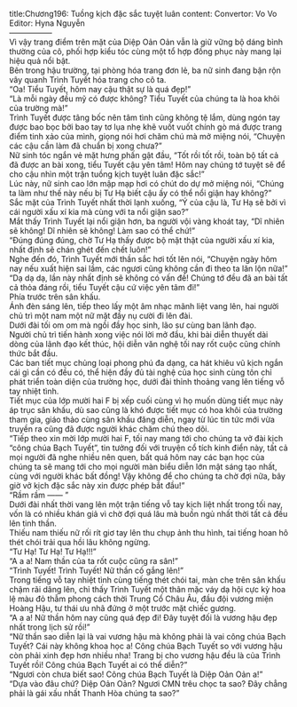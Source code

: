 title:Chương196: Tuồng kịch đặc sắc tuyệt luân
content:
Convertor: Vo Vo<br>Editor: Hyna Nguyễn<br>—————–<br>Vì vậy trang điểm trên mặt của Diệp Oản Oản vẫn là giữ vững bộ dáng bình thường của cô, phối hợp kiểu tóc cùng một tổ hợp đồng phục này mang lại hiệu quả nổi bật.<br>Bên trong hậu trường, tại phòng hóa trang đơn lẻ, ba nữ sinh đang bận rộn vây quanh Trình Tuyết hóa trang cho cô ta.<br>“Oa! Tiểu Tuyết, hôm nay cậu thật sự là quá đẹp!”<br>“Là mỗi ngày đều mỹ có được không? Tiểu Tuyết của chúng ta là hoa khôi của trường mà!”<br>Trình Tuyết được tâng bốc nên tâm tình cũng không tệ lắm, dùng ngón tay được bao bọc bởi bao tay tơ lụa nhẹ khẽ vuốt vuốt chính gò má được trang điểm tinh xảo của mình, giọng nói hơi chăm chú mà mở miệng nói, “Chuyện các cậu cần làm đã chuẩn bị xong chưa?”<br>Nữ sinh tóc ngắn vẻ mặt hưng phấn gật đầu, “Tốt rồi tốt rồi, toàn bộ tất cả đã được an bài xong, tiểu Tuyết cậu yên tâm! Hôm nay chúng tớ tuyệt sẽ để cho cậu nhìn một trận tuồng kịch tuyệt luân đặc sắc!”<br>Lúc này, nữ sinh cao lớn mập mạp hơi có chút do dự mở miệng nói, “Chúng ta làm như thế này nếu bị Tư Hạ biết cậu ấy có thể nổi giận hay không?”<br>Sắc mặt của Trình Tuyết nhất thời lạnh xuống, “Ý của cậu là, Tư Hạ sẽ bởi vì cái người xấu xí kia mà cùng với ta nổi giận sao?”<br>Mắt thấy Trình Tuyết lại nổi giận hơn, ba người vội vàng khoát tay, “Dĩ nhiên sẽ không! Dĩ nhiên sẽ không! Làm sao có thể chứ!”<br>“Đúng đúng đúng, chờ Tư Hạ thấy được bộ mặt thật của người xấu xí kia, nhất định sẽ chán ghét đến chết luôn!”<br>Nghe đến đó, Trình Tuyết mới thần sắc hơi tốt lên nói, “Chuyện ngày hôm nay nếu xuất hiện sai lầm, các ngươi cũng không cần đi theo ta lăn lộn nữa!”<br>“Dạ dạ dạ, lần này nhất định sẽ không có vấn đề! Chúng tớ đều đã an bài tất cả thỏa đáng rồi, tiểu Tuyết cậu cứ việc yên tâm đi!”<br>Phía trước trên sân khấu.<br>Ánh đèn sáng lên, tiếp theo lấy một âm nhạc mãnh liệt vang lên, hai người chủ trì một nam một nữ mặt đầy nụ cười đi lên đài.<br>Dưới đài tối om om mà ngồi đầy học sinh, lão sư cùng ban lãnh đạo.<br>Người chủ trì tiến hành xong việc nói lời mở đầu, khi bài diễn thuyết dài dòng của lãnh đạo kết thúc, hội diễn văn nghệ tối nay rốt cuộc cũng chính thức bắt đầu.<br>Các ban tiết mục chủng loại phong phú đa dạng, ca hát khiêu vũ kịch ngắn cái gì cần có đều có, thể hiện đầy đủ tài nghệ của học sinh cùng tôn chỉ phát triển toàn diện của trường học, dưới đài thỉnh thoảng vang lên tiếng vỗ tay nhiệt tình.<br>Tiết mục của lớp mười hai F bị xếp cuối cùng vì họ muốn dùng tiết mục này áp trục sân khấu, dù sao cũng là khó được tiết mục có hoa khôi của trường tham gia, giáo thảo cùng sân khấu đăng diễn, ngay từ lúc tin tức mới vừa truyền ra cũng đã được người khác chăm chú theo dõi.<br>“Tiếp theo xin mời lớp mười hai F, tối nay mang tới cho chúng ta vở đài kịch “công chúa Bạch Tuyết”, tin tưởng đối với truyện cổ tích kinh điển này, tất cả mọi người đã nghe nhiều nên quen, bất quá hôm nay các bạn học của chúng ta sẽ mang tới cho mọi người màn biểu diễn lớn mật sáng tạo nhất, cùng với người khác bất đồng! Vậy không để cho chúng ta chờ đợi nữa, bây giờ vở kịch đặc sắc này xin được phép bắt đầu!”<br>“Rầm rầm —— ”<br>Dưới đài nhất thời vang lên một trận tiếng vỗ tay kịch liệt nhất trong tối nay, vốn là có nhiều khán giả vì chờ đợi quá lâu mà buồn ngủ nhất thời tất cả đều lên tinh thần.<br>Thiếu nam thiếu nữ rối rít giơ tay lên thu chụp ảnh thu hình, tai tiếng hoan hô thét chói trải qua hồi lâu không ngừng.<br>“Tư Hạ! Tư Hạ! Tư Hạ!!!”<br>“A a a! Nam thần của ta rốt cuộc cũng ra sân!”<br>“Trình Tuyết! Trình Tuyết! Nữ thần cố gắng lên!”<br>Trong tiếng vỗ tay nhiệt tình cùng tiếng thét chói tai, màn che trên sân khấu chậm rãi dâng lên, chỉ thấy Trình Tuyết một thân mặc váy dạ hội cực kỳ hoa lệ màu đỏ thẫm phong cách thời Trung Cổ Châu Âu, đầu đội vương miện Hoàng Hậu, tư thái ưu nhã đứng ở một trước mặt chiếc gương.<br>“A a a! Nữ thần hôm nay cũng quá đẹp đi! Đây tuyệt đối là vương hậu đẹp nhất trong lịch sử rồi!”<br>“Nữ thần sao diễn lại là vai vương hậu mà không phải là vai công chúa Bạch Tuyết? Cái này không khoa học a! Công chúa Bạch Tuyết so với vương hậu còn phải xinh đẹp hơn nhiều nha! Trang bị cho vương hậu đều là của Trình Tuyết rồi! Công chúa Bạch Tuyết ai có thể diễn?”<br>“Ngươi còn chưa biết sao! Công chúa Bạch Tuyết là Diệp Oản Oản a!”<br>“Dựa vào đâu chứ? Diệp Oản Oản? Ngươi CMN trêu chọc ta sao? Đây chẳng phải là gái xấu nhất Thanh Hòa chúng ta sao?”